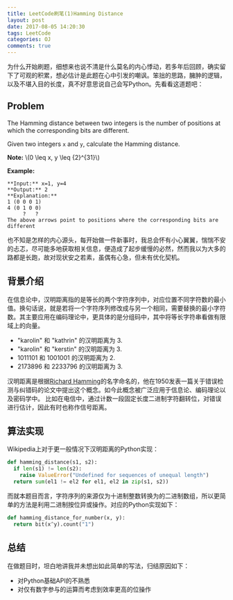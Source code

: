 ```yaml
---
title: LeetCode刷笔(1)Hamming Distance
layout: post
date: 2017-08-05 14:20:30
tags: LeetCode
categories: OJ
comments: true
---
```


为什么开始刷题，细想来也说不清是什么莫名的内心悸动，若多年后回顾，确实留下了可观的积累，想必估计是此题在心中引发的嘲讽。笨拙的思路，臃肿的逻辑，以及不堪入目的长度，真不好意思说自己会写Python。先看看这道题吧：

## Problem
The Hamming distance between two integers is the number of positions at which the corresponding bits are different.

Given two integers `x` and `y`, calculate the Hamming distance.

**Note:**
\\(0 \leq x, y \leq {2}^{31}\\)

**Example:**
```
**Input:** x=1, y=4
**Output:** 2
**Explanation:**
1 (0 0 0 1)
4 (0 1 0 0)
     ?   ?
The above arrows point to positions where the corresponding bits are different
```
也不知是怎样的内心源头，每开始做一件新事时，我总会怀有小心翼翼，惴惴不安的忐忑，尽可能多地获取相关信息，便造成了起步缓慢的必然，然而我以为大多的路都是长跑，故对现状安之若素，虽偶有心急，但未有优化契机。

## 背景介绍
在信息论中，汉明距离指的是等长的两个字符序列中，对应位置不同字符数的最小值。换句话说，就是若将一个字符序列修改成与另一个相同，需要替换的最小字符数。其主要应用在编码理论中，更具体的是分组码中，其中将等长字符串看做有限域上的向量。

*   "karolin" 和 "kathrin" 的汉明距离为 3.
*   "karolin" 和 "kerstin" 的汉明距离为 3.
*   1011101 和 1001001 的汉明距离为 2.
*   2173896 和 2233796 的汉明距离为 3.

汉明距离是根据[Richard Hamming](https://en.wikipedia.org/wiki/Richard_Hamming)的名字命名的，他在1950发表一篇关于错误检测与纠错码的论文中提出这个概念。如今此概念被广泛应用于信息论、编码理论以及密码学中。
比如在电信中，通过计数一段固定长度二进制字符翻转位，对错误进行估计，因此有时也称作信号距离。

## 算法实现
Wikipedia上对于更一般情况下汉明距离的Python实现：
``` python
def hamming_distance(s1, s2):
  if len(s1) != len(s2):
    raise ValueError("Undefined for sequences of unequal length")
  return sum(el1 != el2 for el1, el2 in zip(s1, s2))
```
而就本题目而言，字符序列的来源仅为十进制整数转换为的二进制数组，所以更简单的方法是利用二进制按位异或操作。对应的Python实现如下：
``` python
def hamming_distance_for_number(x, y):
  return bit(x^y).count("1")
```

## 总结
在做题目时，坦白地讲我并未想出如此简单的写法，归结原因如下：
*   对Python基础API的不熟悉
*   对仅有数字参与的运算而考虑到效率更高的位操作
